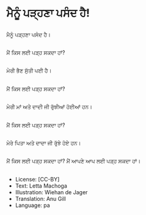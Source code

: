# ਮੈਨੂੰ ਪੜ੍ਹਣਾ ਪਸੰਦ ਹੈ!

##
ਮੈਨੂੰ ਪੜ੍ਹਣਾ ਪਸੰਦ ਹੈ।

##
ਮੈਂ ਕਿਸ ਲਈ ਪੜ੍ਹ ਸਕਦਾ ਹਾਂ?

##
ਮੇਰੀ ਭੈਣ ਸੁੱਤੀ ਪਈ ਹੈ।

##
ਮੈਂ ਕਿਸ ਲਈ ਪੜ੍ਹ ਸਕਦਾ ਹਾਂ?

##
ਮੇਰੀ ਮਾਂ ਅਤੇ ਦਾਦੀ ਜੀ ਰੁੱਝੀਆਂ ਹੋਈਆਂ ਹਨ।

##
ਮੈਂ ਕਿਸ ਲਈ ਪੜ੍ਹ ਸਕਦਾ ਹਾਂ?

##
ਮੇਰੇ ਪਿਤਾ ਅਤੇ ਦਾਦਾ ਜੀ ਰੁੱਝੇ ਹੋਏ ਹਨ।

##
ਮੈਂ ਕਿਸ ਲਈ ਪੜ੍ਹ ਸਕਦਾ ਹਾਂ? ਮੈਂ ਆਪਣੇ ਆਪ ਲਈ ਪੜ੍ਹ ਸਕਦਾ ਹਾਂ।

##
* License: [CC-BY]
* Text: Letta Machoga
* Illustration: Wiehan de Jager
* Translation: Anu Gill
* Language: pa
